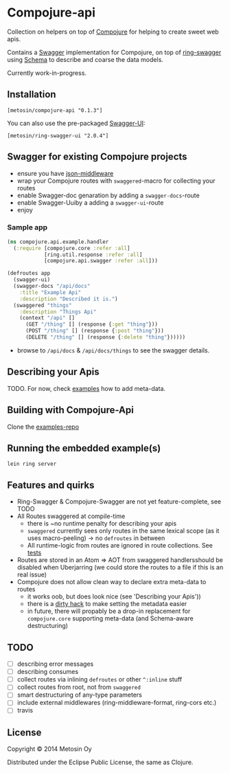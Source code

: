 # Compojure-api

Collection on helpers on top of [Compojure](https://github.com/weavejester/compojure) for helping to create sweet web apis.

Contains a [Swagger](https://github.com/wordnik/swagger-core/wiki) implementation for Compojure, on top of [ring-swagger](https://github.com/metosin/ring-swagger) using [Schema](https://github.com/Prismatic/schema) to describe and coarse the data models.

Currently work-in-progress.

## Installation

    [metosin/compojure-api "0.1.3"]

You can also use the pre-packaged [Swagger-UI](https://github.com/wordnik/swagger-ui):

    [metosin/ring-swagger-ui "2.0.4"]

## Swagger for existing Compojure projects

- ensure you have [json-middleware](https://github.com/ring-clojure/ring-json)
- wrap your Compojure routes with `swaggered`-macro for collecting your routes
- enable Swagger-doc genaration by adding a `swagger-docs`-route
- enable Swagger-Uuiby a adding a `swagger-ui`-route
- enjoy

### Sample app

```clojure
(ns compojure.api.example.handler
  (:require [compojure.core :refer :all]
            [ring.util.response :refer :all]
            [compojure.api.swagger :refer :all]))

(defroutes app
  (swagger-ui)
  (swagger-docs "/api/docs"
    :title "Example Api"
    :description "Described it is.")
  (swaggered "things"
    :description "Things Api"
    (context "/api" []
      (GET "/thing" [] (response {:get "thing"}))
      (POST "/thing" [] (response {:post "thing"}))
      (DELETE "/thing" [] (response {:delete "thing"})))))
```

- browse to ```/api/docs``` & ```/api/docs/things``` to see the swagger details.

## Describing your Apis

TODO. For now, check [examples](https://github.com/metosin/compojure-api/tree/master/src/compojure/api/example) how to add meta-data.

## Building with Compojure-Api

Clone the [examples-repo](https://github.com/metosin/compojure-api-examples)

## Running the embedded example(s)

```lein ring server```

## Features and quirks

- Ring-Swagger & Compojure-Swagger are not yet feature-complete, see TODO
- All Routes swaggered at compile-time
  - there is ~no runtime penalty for describing your apis
  - `swaggered` currently sees only routes in the same lexical scope (as it uses macro-peeling) -> no `defroutes` in between
  - All runtime-logic from routes are ignored in route collections. See [tests](https://github.com/metosin/compojure-api/blob/master/test/compojure/api/swagger_test.clj#L6-L51)
- Routes are stored in an Atom => AOT from swaggered handlersshould be disabled  when Uberjarring (we could store the routes to a file if this is an real issue)
- Compojure does not allow clean way to declare extra meta-data to routes
  - it works oob, but does look nice (see 'Describing your Apis'))
  - there is a [dirty hack](https://github.com/metosin/compojure-api/blob/master/src/compojure/api/pimp.clj) to make setting the metadata easier
  - in future, there will propably be a drop-in replacement for `compojure.core` supporting meta-data (and Schema-aware destructuring)

## TODO
- [ ] describing error messages
- [ ] describing consumes
- [ ] collect routes via inlining `defroutes` or other `^:inline` stuff
- [ ] collect routes from root, not from `swaggered`
- [ ] smart destructuring of any-type parameters
- [ ] include external middlewares (ring-middleware-format, ring-cors etc.)
- [ ] travis

## License

Copyright © 2014 Metosin Oy

Distributed under the Eclipse Public License, the same as Clojure.

